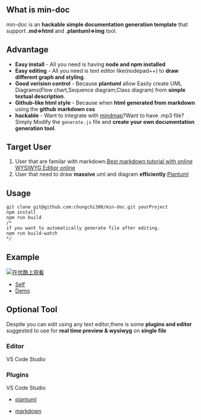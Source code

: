 ## What is min-doc 

min-doc is an **hackable simple documentation generation template** that support **.md=>html** and **.plantuml=>img** tool.

## Advantage

* **Easy install** - All you need is having **node and npm installed**
* **Easy editing** - All you need is text editor like(nodepad++) to **draw different graph and styling**.
* **Good verision control** - Because **plantuml** allow Easily create UML Diagrams(Flow chart,Sequence diagram,Class diagram) from **simple textual description**.
* **Github-like html style** - Because when **html generated from markdown** using the **github markdown css**
* **hackable** - Want to integrate with [mindmap](https://github.com/fex-team/kityminder-editor)?Want to have .mp3 file?Simply Modify the `generate.js` file and **create your own documentation generation tool**.

## Target User
1. User that are familar with markdown.[Best markdown tutorial with online WYSIWYG Editior online](!https://www.markdowntutorial.com/)
2. User that need to draw **massive** uml and diagram **efficiently**.[Plantuml](!http://plantuml.com/)


## Usage

```
git clone git@github.com:chungchi300/min-doc.git yourProject
npm install
npm run build
/*
if you want to automatically generate file after editing.
npm run build-watch
*/
```

## Example


[![在优酷上观看](https://t4.ftcdn.net/jpg/01/12/56/73/240_F_112567399_fVHoy5kIkNXdDnwCSpaSkDC3wmH9NVCs.jpg)](https://vimeo.com/266230854)


* [Self](./docs/self/gen.doc.html)
* [Demo](https://github.com/chungchi300/min-doc-demo)


## Optional Tool

Despite you can edit using any text editor,there is some **plugins and editor** suggested to use for **real time preview & wysiwyg**
on **single file**

### Editor

VS Code Studio

### Plugins

VS Code Studio

* [plantuml](https://marketplace.visualstudio.com/items?itemName=jebbs.plantuml#review-details)

* [markdown](https://marketplace.visualstudio.com/items?itemName=yzhang.markdown-all-in-one)
